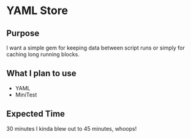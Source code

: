 # YAML Store

## Purpose

I want a simple gem for keeping data between script runs or simply for caching
long running blocks.

## What I plan to use

- YAML
- MiniTest

## Expected Time

30 minutes
I kinda blew out to 45 minutes, whoops!

